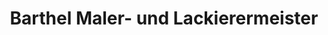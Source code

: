 ---
title: "Barthel Maler- und Lackierermeister"
url: /schauenburg/barthel-maler-und-lackierermeister/
shop: Farben
---